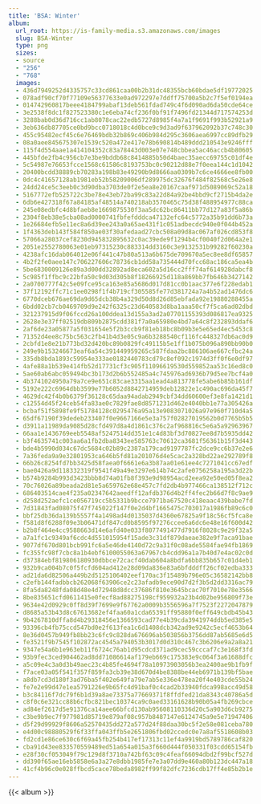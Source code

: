```yaml
---
title: 'BSA: Winter'
album:
  url_root: https://is-family-media.s3.amazonaws.com/images
  slug: BSA-Winter
  type: png
  sizes:
  - source
  - "256"
  - "768"
  images:
  - 436d7949252d4335757c33cd861caa00b2b31dc48355bcb60bdae5df19772025
  - 078adf90cf70f77109e56377633e0ad972297e7ddff75700a5b2c7f5ef0194ea
  - 014742960817beee4184799abaf13deb561fdad749c4f6d090ad6da50cde64ce
  - 3e2538f8dc1f827523380c1e6eba74cf236f0bf91f7496fd21344d717574253d
  - 3288bab0d36d716cc1ab8078cac22edb5727d8985f4a7a1f9691f993b52921a9
  - 3eb636db87705ce0bd9bcc0718018c4d0bce9c9d3ad9f637962092b37c748c30
  - 455c95482ecf45c6e76469bdb32b869c406b984d295c3606aea6997cc89dfb29
  - 08a0aee845675307e1539c520a472e417e78b690814b489ddd210543e9246fff
  - 115f4d554aae1a414104352c83a78443d003e07e748cbbea5ac46accb4b80605
  - 445bfde2fb4c956cb7e3be9bddb68c8414885b50d4baec35aecc69755c01df4e
  - 5c54987e76653fcce1568c61586c8193753bc0c90212d88e7f0eea144c1d1042
  - 20400bcdd38889cb70283a198b83e49290b9d8666aa0309b7c6ce4666ee8fb00
  - 0dc4c41657128ab1981eb52b58209006df289975dc32676f484f82568c5e26e8
  - 24dd24ce5c3eeb0c3d90dba3703de0f2e5ea8e20167caaf971d5089069c52a18
  - 5167772efb525722c3be78e43eb72ba99c83a22d84a92be4bbd9cf2715b4da2e
  - 6db6e427318f67a84185af48514a740218ab3570465c75d38f488954977c88ca
  - 245e08edbfc4d8bfaeb8e1669875530f3aa5dc62bc86411bb77d127a83f5a86b
  - 2304f8eb38e5cba08ad0000741fbfefdddca47132efc64c5772a35b91dd6b73a
  - 1e26684efb5e11ec8a6d39ee243a0a65ae431f1c051adbecdc940e0f044b452a
  - 1f4363deb143f584f850ae03f30afedaad27cbc508a09d8ac067af026cd853f8
  - 57066a28037cef8230d945832895632c0ac39ede9f1294b4cf0040f2d064a2e1
  - 2051e2552780063e01eb97315230c883314dd3160c3e9132531b99282f60230a
  - 4238afc16dab064012e06f441c47b80a513a6b675de709670a5ec8ee8df65857
  - 4b2f2fe0aee147c706227606c78736cb1dd58a735444d70fcc68ac186ca5ea4b
  - 5be6830009126e89a3d00dd32892ad8eca602a5d16cc2fff74af614928dabcf8
  - 5c985f1ffbc9c22bfa50c9d03d305b8f18266925d118a869bb7fb646b3427142
  - 2a0700777f42c5e09fce95ca163e85a5686d017d81cc0b1aac377e6f228edab1
  - 37f12192ffc71c1ee0298f1f4b719cf305585fe77d381724a7a4b52ad1476dc6
  - 6770dceb676ae69da9d65dcb38b4a329d50d8d26d85ebfada92e19880288455a
  - 6bdd02cb7cb0469709d9e242f6325c23d640583d8ba1aaa50cf7f5ca6ad02dbd
  - 321237915d9f06fccd26a100ddea13d155a3ad2a07701155393d086817ea9325
  - 2628e3e37ff02519db809b2875cdd381f7a0a65980e4bd7a64c8f232893ddaf6
  - 2af6de23a05877a5f031654e5f2b3ccb9f81eb18bc8b09b3e5e65ed4ec5453c8
  - 71352d4ee8c75bc563c2fb41b4d3e05c9a6b3288540cf116fc448327db6ac0d9
  - 2cbfd1e8e21b773bd32d420bc89b0829fc49115b5e1ff1b075b096a890bb90b0
  - 249e9b153246673eaf6a54c391449959265c587fdaa2bc886106ae667cfbc24a
  - 335db8bda1893c59954e333ae0182440783cd79c8ef092c1974d3ff0f6e0df97
  - 4afe88a1b539e414fb52d17731cf3c905f11096619530d559852aa53c16ed8c0
  - 5ae60ab6abc059494bc3b173d2b6b552485a4c745976ad6936b79d5ee7bcf4a0
  - 4b3741024950a79a7ce9e651c83cae3315aa1ead4a813778fe5abe6b85b161df
  - 5192e222c6964dbb3599e77b6052d8842714959deb12822e1c490ac696da45f7
  - 4629dc42f4b0b6379f36128c65daa94adab2949cbf34dd60600ef3e8fa1421d1
  - c12554d45f24ceb54fa83ae0c7829fae8d8571231d462e4040bb1e77a305426a
  - bcbaf51f5898fe9f51784128c0295476a95a13e9083071026a97e960f710d4a5
  - 65df67190f39dedeb233407f0e9667166e5e3a757f02827019562b0d7765b5b5
  - d3911a11989da9085d28cfd497d8a4d1861c376c2af968816c5e6a5a92963967
  - 66aa1e1436769eeb5548af5247514dd351e1c4d83bf3d70827ee8d7b5935dd42
  - b3f4635741c003aa6a1fb2dba8343ee585763c70612ca3681f56361b15f3d443
  - bde4b5990d034c67dc5684c02b89c2387a179cad9197787fc2dce9cc6b37e2e6
  - 7a36feda9a9e32801953ca646b5fd81a201076d4e5cac2a328bd22ae292789f8
  - 66b26c8254fd7bb3425d58faea0f6661e6a3b87aa01e61ee4c7271041cc67edf
  - bae0426a9d118332319f9541f49a49e3297e614b74c2afe0756258a195a3d22b
  - b574b9284b993d3423bbb8d74a01fb8f393e9d98954acd2eea92e50ed05f8ea2
  - 70c76026a89beada2d81e5a659762e68e457c7fd2db4b977466ca138512f712c
  - 686403514cae4f235a02347642aeedff12afdb376d4b2ff4fec2b66d7f8c9ae9
  - d258d252aefc1ce056719cc5b5331b9bcce7971ba67520c418eaac439babe7fd
  - 7d31843fad08075f47f745022f147f0e2d4bf1665475c703017a1986fb89c6c0
  - bbf25db36da139b5557f4a1498ad4d0135037d4360e67825a9f18c56cf5fca8e
  - f581d8f6288f09e3b06471df847cd0b8595f97276ccee6a6dc6e48e16f600d42
  - b2b8f464e4cc9588663d14e6afd40e033f8077491477d7916f8028c9e29f32a5
  - a7a1fc1c9349af6cdc4d551015954f15ade3c31df879daeae382e9f7aca91bae
  - 9077df670d801bcb991fc6a5e46de4140d72c9a31f0c08ade5584fae94fb1869
  - fc355fc98f7cbc8a1b4ebf6100055063a67967cb4cdd96a1a7b40d7e4ac02c0d
  - d37384ebf819806180930dbbce72cacf40dab604a8bdfa6bb835b657c01d4eb1
  - 932b9ca004b7c0f5fcfd604ad412e28d09da836e83a6bfdddff26cf02edba333
  - ad21da6d82506a449b2d5125106402eef170ac3f15489b796e05c36582142bb8
  - c2efb144fadbbcb262068f63906ce2c23afadb9ece90d7d2f3b5d2dd3316ac79
  - 8fa5da8248fda08d48e4d72948d8dcc37686f810e3645bcac70f7010e78e3566
  - 8be835651cfd0611415e0fecf8ad88275198cf959932a23b4d02be956809f73e
  - 9634e42d0929c0ff8d39f7699e9f67762a0009b3556596a7f7523f2272047879
  - d8685a53b43d8c67613682ef4faa60a1cda65391ff95880f0eff649cbdb45b43
  - 9b4267810dffa8d4b29318456e1366593cad77e4b39cda3941974ddb5ed385e5
  - 93396cb4fb75ccd547bd0e2f613fea1c6d1408dcb342ad9e9242c5ecf4653b64
  - 8e36d0457b949fb8bb23c6fc9c828da676696ab503856b3756dd87ab5685e6d5
  - fe3521f9b7545f102872ac4545a794053b3017d0d310c467c3b6206e9a2a8a21
  - 9347e54a6b1e963eb11f6724c76ab1d95cdcd371ad9cec59cccaf7c3e168f3fd
  - 93b9fec3ced904462ad8dd71086614af179eb669c175383e9c064f3a61688dfc
  - a5c09e4c3a0d3b49aec23c4b85fe4694f78a10973903056b3ea2400ae9b1fb9f
  - f7ace03a05f541f357f859fa3cb39e38d670d4be8388be44eb6971b139bf5bae
  - a8db7cd3d180f3ad76ba5f402e649fa79e7ab5e336e478ea20f4e403cde55b24
  - fe7e2e99d47e1ea5791226e9b65fc4d91baf0c4cad2b33940fdca998acc49d58
  - b3c84116f7dc79f6b1d39a8ae73375a77669371f8ffdfed21da8343c40786a5d
  - c8f0c6e321cc88b6cfbc821bec10374ca9c0aed33161628b90b05a4fb269cbce
  - ad84ef2617d5e91376ca14aee66bfcd130ab95608110336d20c5a903d6cb9275
  - c3be9b9ec7f977981d85719e879af08c957b8487147e6124745a9e5e71947406
  - d5f29d99929f8606a52570435dd272a577d24f88daa30bc5f2e58e081ceba780
  - e4d00c98880529f6f33ffa043ffb5e2651806fbd02ccedc0e7a8af5518608b03
  - fd2cd1e86ce630c6f69a45fb254b417ef17313c11ef4a9919bd5789786caf820
  - cba91d43ee833570559489ed51a654a015a3f660d444f050331f03cdd65154fb
  - e28f30cf053049f79c129d8f3710a742bf63c09c4feaf66094dbd2f99bcf527d
  - dd390f65ae16eb5858e6a3a27e8dbb1985fe7e3a07dd9e460a80b123dc447a18
  - 41cf4b96c0e028ffbcd5cace78beda8982ff99f82dfc7236cdb17ff4e85b2b1e
---
```

{{< album >}}
